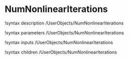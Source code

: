 <!-- MOOSE Documentation Stub: Remove this when content is added. -->

# NumNonlinearIterations
!syntax description /UserObjects/NumNonlinearIterations

!syntax parameters /UserObjects/NumNonlinearIterations

!syntax inputs /UserObjects/NumNonlinearIterations

!syntax children /UserObjects/NumNonlinearIterations
